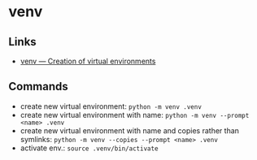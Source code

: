 # venv

## Links

- [venv — Creation of virtual environments](https://docs.python.org/3/library/venv.html)

## Commands

- create new virtual environment: `python -m venv .venv`
- create new virtual environment with name: `python -m venv --prompt <name> .venv`
- create new virtual environment with name and copies rather than symlinks: `python -m venv --copies --prompt <name> .venv`
- activate env.: `source .venv/bin/activate`
